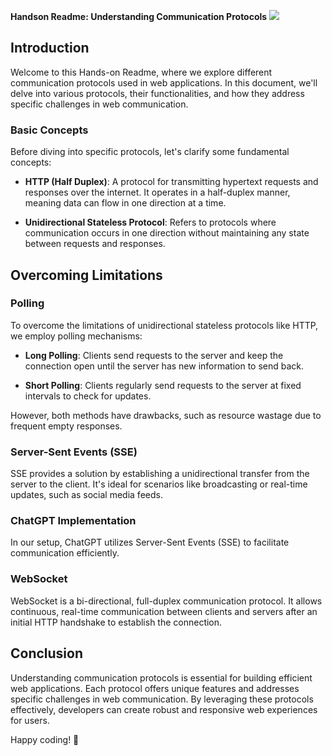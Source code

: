 **Handson Readme: Understanding Communication Protocols**
<img src="https://images.ctfassets.net/3prze68gbwl1/6gIRdHedHRLNmco97gFajb/2d36a5ddfc47831ca737bbcf24e31d7c/WebSockets2.jpg"/>
## Introduction

Welcome to this Hands-on Readme, where we explore different communication protocols used in web applications. In this document, we'll delve into various protocols, their functionalities, and how they address specific challenges in web communication.

### Basic Concepts

Before diving into specific protocols, let's clarify some fundamental concepts:

- **HTTP (Half Duplex)**: A protocol for transmitting hypertext requests and responses over the internet. It operates in a half-duplex manner, meaning data can flow in one direction at a time.
  
- **Unidirectional Stateless Protocol**: Refers to protocols where communication occurs in one direction without maintaining any state between requests and responses.

## Overcoming Limitations

### Polling

To overcome the limitations of unidirectional stateless protocols like HTTP, we employ polling mechanisms:

- **Long Polling**: Clients send requests to the server and keep the connection open until the server has new information to send back.
  
- **Short Polling**: Clients regularly send requests to the server at fixed intervals to check for updates.

However, both methods have drawbacks, such as resource wastage due to frequent empty responses.

### Server-Sent Events (SSE)

SSE provides a solution by establishing a unidirectional transfer from the server to the client. It's ideal for scenarios like broadcasting or real-time updates, such as social media feeds.

### ChatGPT Implementation

In our setup, ChatGPT utilizes Server-Sent Events (SSE) to facilitate communication efficiently.

### WebSocket

WebSocket is a bi-directional, full-duplex communication protocol. It allows continuous, real-time communication between clients and servers after an initial HTTP handshake to establish the connection.

## Conclusion

Understanding communication protocols is essential for building efficient web applications. Each protocol offers unique features and addresses specific challenges in web communication. By leveraging these protocols effectively, developers can create robust and responsive web experiences for users.

Happy coding! 🚀
